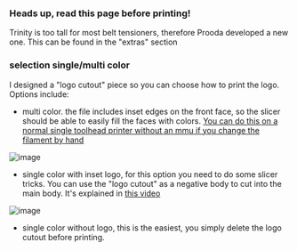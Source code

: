 ### Heads up, read this page before printing!
Trinity is too tall for most belt tensioners, therefore Prooda developed a new one. This can be found in the "extras" section

### selection single/multi color
I designed a "logo cutout" piece so you can choose how to print the logo. Options include:
- multi color. the file includes inset edges on the front face, so the slicer should be able to easily fill the faces with colors. [You can do this on a normal single toolhead printer without an mmu if you change the filament by hand](https://www.youtube.com/watch?v=6m_Wf59O1xk)
  
![image](https://github.com/user-attachments/assets/6fd1d760-b904-483f-bc6d-5a28c76e25e2)

- single color with inset logo, for this option you need to do some slicer tricks. You can use the "logo cutout" as a negative body to cut into the main body. It's explained in [this video](https://www.youtube.com/watch?v=_e7CY2rMzgA)
  
![image](https://github.com/user-attachments/assets/defcc5e8-e608-4542-b0e9-fc8da3624f1f)
- single color without logo, this is the easiest, you simply delete the logo cutout before printing.
